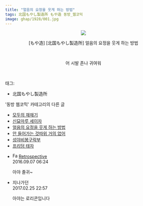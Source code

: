 ```yaml
---
title: "얼음의 요정을 웃게 하는 방법"
tags: 北国もやし製造所 もや造 동방_웹코믹
image: ghap/1928/001.jpg
---
```

<div class="article">
<p style="text-align: center; clear: none; float: none;"><img src="{{ site.nasurl }}/ghap/1928/001.jpg"/></p>
<p style="text-align: center; clear: none; float: none;">[もや造] [北国もやし製造所] 얼음의 요정을 웃게 하는 방법</p>
<p style="text-align: center; clear: none; float: none;"><br/></p>
<p style="text-align: center; clear: none; float: none;">어 시발 존나 귀여워</p>
<p><br/></p>
</div><div class="tagTrail">
<p>태그: </p>
<ul>
<li>北国もやし製造所</li>
</ul>
</div><div class="another">
<p>'동방 웹코믹' 카테고리의 다른 글</p>
<ul>
<li><a href="/2016-08-31-ghap_1942">모두의 재채기</a></li>
<li><a href="/2016-08-31-ghap_1937">신묘마루 세이자</a></li>
<li><a href="/2016-08-31-ghap_1928">얼음의 요정을 웃게 하는 방법</a></li>
<li><a href="/2016-08-29-ghap_1915">안 들어가는 것따위 거의 없어</a></li>
<li><a href="/2016-08-29-ghap_1914">성야비봉구락부</a></li>
<li><a href="/2016-08-27-ghap_1870">프리덤 태자</a></li>
</ul>
</div><div class="cb_module cb_fluid">
<div class="cb_wrt cb_profile">
<div class="comment">
<ul>
<li class="cb_thumb_off" id="comment14800117">
<div class="cb_comment_area">
<div class="cb_info_area">
<div class="cb_section">
<span class="cb_nick_name"><img alt="Favicon of http://retropective53.tistory.com" height="16" onerror="this.onerror=null;this.parentNode.removeChild(this)" src="http://retropective53.tistory.com/favicon.ico" width="16"/> <a href="http://retropective53.tistory.com" onclick="return openLinkInNewWindow(this)">Retrospective</a></span>
</div>
<div class="cb_section">
<span class="cb_date">2016.09.07 06:24 </span>
</div>
</div>
<div class="cb_dsc_comment">
<p class="cb_dsc">
											아야 졸귀~
										</p>
</div>
</div></li>
<li class="cb_thumb_off" id="comment14925241">
<div class="cb_comment_area">
<div class="cb_info_area">
<div class="cb_section">
<span class="cb_nick_name">지나가던</span>
</div>
<div class="cb_section">
<span class="cb_date">2017.02.25 22:57 </span>
</div>
</div>
<div class="cb_dsc_comment">
<p class="cb_dsc">
											아야는 로리콘입니다
										</p>
</div>
</div></li>
</ul>
</div>
</div><!-- commentList close -->
</div>
<br/>
<p id="refer"></p>
<br/>
